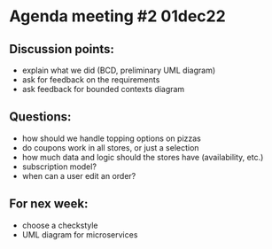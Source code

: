 # Agenda meeting #2 01dec22

## Discussion points:
- explain what we did (BCD, preliminary UML diagram)
- ask for feedback on the requirements
- ask feedback for bounded contexts diagram

## Questions:
- how should we handle topping options on pizzas
- do coupons work in all stores, or just a selection
- how much data and logic should the stores have (availability, etc.)
- subscription model?
- when can a user edit an order?

## For nex week:
- choose a checkstyle
- UML diagram for microservices
